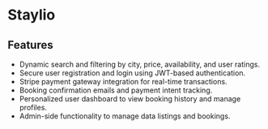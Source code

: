 # Staylio 

## Features
- Dynamic search and filtering by city, price, availability, and user ratings.
- Secure user registration and login using JWT-based authentication.
- Stripe payment gateway integration for real-time transactions.
- Booking confirmation emails and payment intent tracking.
- Personalized user dashboard to view booking history and manage profiles.
- Admin-side functionality to manage data listings and bookings.

